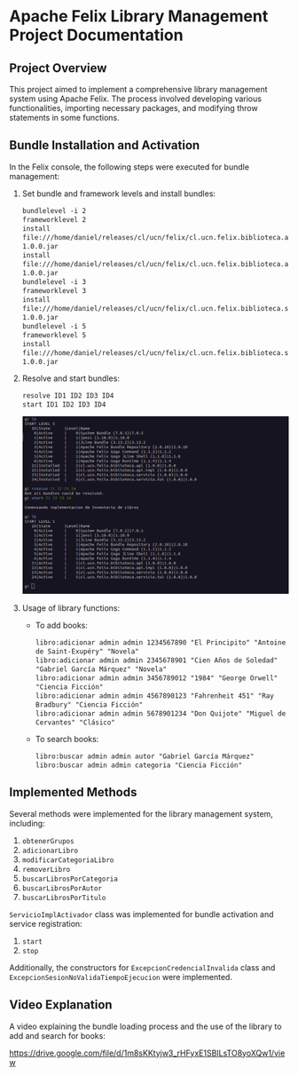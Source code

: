 # Apache Felix Library Management Project Documentation

## Project Overview
This project aimed to implement a comprehensive library management system using Apache Felix. The process involved developing various functionalities, importing necessary packages, and modifying throw statements in some functions.

## Bundle Installation and Activation
In the Felix console, the following steps were executed for bundle management:

1. Set bundle and framework levels and install bundles:
   ```
   bundlelevel -i 2
   frameworklevel 2
   install file:///home/daniel/releases/cl/ucn/felix/cl.ucn.felix.biblioteca.api/1.0.0/cl.ucn.felix.biblioteca.api-1.0.0.jar    
   install file:///home/daniel/releases/cl/ucn/felix/cl.ucn.felix.biblioteca.api.impl/1.0.0/cl.ucn.felix.biblioteca.api.impl-1.0.0.jar 
   bundlelevel -i 3
   frameworklevel 3
   install file:///home/daniel/releases/cl/ucn/felix/cl.ucn.felix.biblioteca.servicio/1.0.0/cl.ucn.felix.biblioteca.servicio-1.0.0.jar  
   bundlelevel -i 5
   frameworklevel 5
   install file:///home/daniel/releases/cl/ucn/felix/cl.ucn.felix.biblioteca.servicio.tui/1.0.0/cl.ucn.felix.biblioteca.servicio.tui-1.0.0.jar    
   ```

2. Resolve and start bundles:
   ```
   resolve ID1 ID2 ID3 ID4
   start ID1 ID2 ID3 ID4
   ```
   ![Bundles instalados y activos](lb.png)

   
3. Usage of library functions:
   - To add books:
     ```
     libro:adicionar admin admin 1234567890 "El Principito" "Antoine de Saint-Exupéry" "Novela"
     libro:adicionar admin admin 2345678901 "Cien Años de Soledad" "Gabriel García Márquez" "Novela"
     libro:adicionar admin admin 3456789012 "1984" "George Orwell" "Ciencia Ficción"
     libro:adicionar admin admin 4567890123 "Fahrenheit 451" "Ray Bradbury" "Ciencia Ficción"
     libro:adicionar admin admin 5678901234 "Don Quijote" "Miguel de Cervantes" "Clásico"
     ```

   - To search books:
     ```
     libro:buscar admin admin autor "Gabriel García Márquez"
     libro:buscar admin admin categoria "Ciencia Ficción"
     ```

## Implemented Methods
Several methods were implemented for the library management system, including:

1. `obtenerGrupos`
2. `adicionarLibro`
3. `modificarCategoriaLibro`
4. `removerLibro`
5. `buscarLibrosPorCategoria`
6. `buscarLibrosPorAutor`
7. `buscarLibrosPorTitulo`

`ServicioImplActivador` class was implemented for bundle activation and service registration:

1. `start`
2. `stop`

Additionally, the constructors for `ExcepcionCredencialInvalida` class and `ExcepcionSesionNoValidaTiempoEjecucion` were implemented.

## Video Explanation
A video explaining the bundle loading process and the use of the library to add and search for books:

https://drive.google.com/file/d/1m8sKKtyjw3_rHFyxE1SBILsTO8yoXQw1/view
